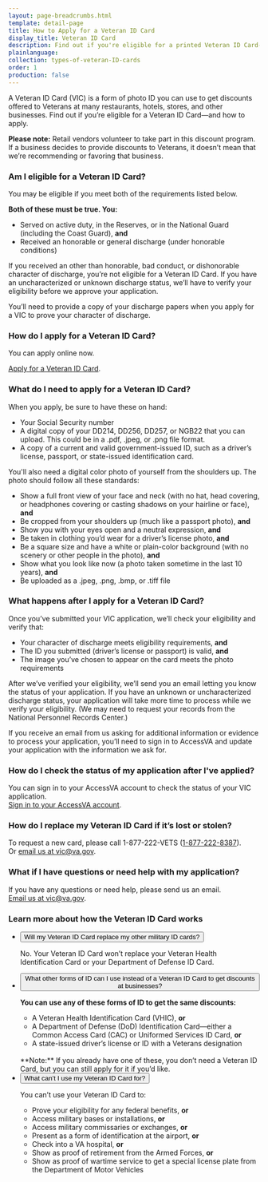 ```yaml
---
layout: page-breadcrumbs.html
template: detail-page
title: How to Apply for a Veteran ID Card
display_title: Veteran ID Card
description: Find out if you're eligible for a printed Veteran ID Card--and how to apply.
plainlanguage:
collection: types-of-veteran-ID-cards
order: 1
production: false
---
```


<div class="va-introtext">

A Veteran ID Card (VIC) is a form of photo ID you can use to get discounts offered to Veterans at many restaurants, hotels, stores, and other businesses. Find out if you’re eligible for a Veteran ID Card—and how to apply.

</div>

**Please note:** Retail vendors volunteer to take part in this discount program. If a business decides to provide discounts to Veterans, it doesn’t mean that we’re recommending or favoring that business.



### Am I eligible for a Veteran ID Card?

You may be eligible if you meet both of the requirements listed below.

**Both of these must be true. You:**
- Served on active duty, in the Reserves, or in the National Guard (including the Coast Guard), **and**
- Received an honorable or general discharge (under honorable conditions)

If you received an other than honorable, bad conduct, or dishonorable character of discharge, you’re not eligible for a Veteran ID Card. If you have an uncharacterized or unknown discharge status, we’ll have to verify your eligibility before we approve your application.

You’ll need to provide a copy of your discharge papers when you apply for a VIC to prove your character of discharge.


### How do I apply for a Veteran ID Card?

You can apply online now.

[Apply for a Veteran ID Card](https://vicbdc.ppd.vba.va.gov/VIC).

### What do I need to apply for a Veteran ID Card?

When you apply, be sure to have these on hand:
* Your Social Security number
* A digital copy of your DD214, DD256, DD257, or NGB22 that you can upload. This could be in a .pdf, .jpeg, or .png file format.
* A copy of a current and valid government-issued ID, such as a driver’s license, passport, or state-issued identification card.

You'll also need a digital color photo of yourself from the shoulders up. The photo should follow all these standards:
* Show a full front view of your face and neck (with no hat, head covering, or headphones covering or casting shadows on your hairline or face), **and**
* Be cropped from your shoulders up (much like a passport photo), **and**
* Show you with your eyes open and a neutral expression, **and**
* Be taken in clothing you’d wear for a driver’s license photo, **and**
* Be a square size and have a white or plain-color background (with no scenery or other people in the photo), **and**
* Show what you look like now (a photo taken sometime in the last 10 years), **and**
* Be uploaded as a .jpeg, .png, .bmp, or .tiff file

### What happens after I apply for a Veteran ID Card?
Once you’ve submitted your VIC application, we’ll check your eligibility and verify that:
- Your character of discharge meets eligibility requirements, **and**
- The ID you submitted (driver’s license or passport) is valid, **and**
- The image you’ve chosen to appear on the card meets the photo requirements

After we’ve verified your eligibility, we’ll send you an email letting you know the status of your application. If you have an unknown or uncharacterized discharge status, your application will take more time to process while we verify your eligibility. (We may need to request your records from the National Personnel Records Center.)

If you receive an email from us asking for additional information or evidence to process your application, you’ll need to sign in to AccessVA and update your application with the information we ask for.
<br>
### How do I check the status of my application after I've applied?
You can sign in to your AccessVA account to check the status of your VIC application.<br>
[Sign in to your AccessVA account](https://preprod.access.va.gov/accessva/?cspSelectFor=vic).

### How do I replace my Veteran ID Card if it’s lost or stolen?
To request a new card, please call 1-877-222-VETS (<a href="tel:+18772228387">1-877-222-8387</a>). <br>
Or <a href="mailto:vic@va.gov">email us at vic@va.gov</a>.

### What if I have questions or need help with my application?
If you have any questions or need help, please send us an email. <br>
<a href="mailto:vic@va.gov">Email us at vic@va.gov</a>.

### Learn more about how the Veteran ID Card works

<div class="usa-accordion">
<ul class="usa-unstyled-list">
<li>
<button class="usa-button-unstyled usa-accordion-button" aria-controls="replace-other-cards">Will my Veteran ID Card replace my other military ID cards?</button>
<div id="replace-other-cards" class="usa-accordion-content">

No. Your Veteran ID Card won’t replace your Veteran Health Identification Card or your Department of Defense ID Card.

</div>
</li>
<li>
<button class="usa-button-unstyled usa-accordion-button" aria-controls="cards-used-instead">What other forms of ID can I use instead of a Veteran ID Card to get discounts at businesses?</button>
<div id="cards-used-instead" class="usa-accordion-content">

**You can use any of these forms of ID to get the same discounts:**
-	A Veteran Health Identification Card (VHIC), **or**
- A Department of Defense (DoD) Identification Card—either a Common Access Card (CAC) or Uniformed Services ID Card, **or**
- A state-issued driver’s license or ID with a Veterans designation
<br>
**Note:** If you already have one of these, you don’t need a Veteran ID Card, but you can still apply for it if you’d like.


</div>
</li>
<li>
<button class="usa-button-unstyled usa-accordion-button" aria-controls="use-veteran-id-card">What can’t I use my Veteran ID Card for?</button>
<div id="use-veteran-id-card" class="usa-accordion-content">

You can’t use your Veteran ID Card to:
- Prove your eligibility for any federal benefits, **or**
-	Access military bases or installations, **or**
- Access military commissaries or exchanges, **or**
- Present as a form of identification at the airport, **or**
- Check into a VA hospital, **or**
- Show as proof of retirement from the Armed Forces, **or**
- Show as proof of wartime service to get a special license plate from the Department of Motor Vehicles

</div>
</li>
</ul>
</div>

<br>

<script type="text/javascript" src="/js/vendor/uswds.min.js"></script>

